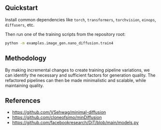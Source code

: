 ## Quickstart

Install common dependencies like `torch`, `transformers`, `torchvision`, `einops`, `diffusers`, etc.

Then run one of the training scripts from the repository root:

```bash
python -m examples.image_gen.nano_diffusion.train4
```

## Methodology

By making incremental changes to create training pipeline variations, we can identify the necessary and sufficient factors for generation quality. The refactored pipelines can then be made minimalistic and scalable, while maintaining quality.

## References

- https://github.com/VSehwag/minimal-diffusion
- https://github.com/cloneofsimo/minDiffusion
- https://github.com/facebookresearch/DiT/blob/main/models.py